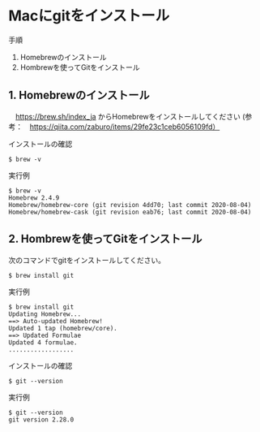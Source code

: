 # Macにgitをインストール

手順
1. Homebrewのインストール
2. Hombrewを使ってGitをインストール

## 1. Homebrewのインストール
　https://brew.sh/index_ja からHomebrewをインストールしてください
  (参考：　https://qiita.com/zaburo/items/29fe23c1ceb6056109fd）

インストールの確認
```
$ brew -v
```
実行例  
```
$ brew -v
Homebrew 2.4.9
Homebrew/homebrew-core (git revision 4dd70; last commit 2020-08-04)
Homebrew/homebrew-cask (git revision eab76; last commit 2020-08-04)
```

## 2. Hombrewを使ってGitをインストール
次のコマンドでgitをインストールしてください。
```
$ brew install git
```
実行例  
```
$ brew install git
Updating Homebrew...
==> Auto-updated Homebrew!
Updated 1 tap (homebrew/core).
==> Updated Formulae
Updated 4 formulae.
..................
```

インストールの確認
```
$ git --version
```
実行例  
```
$ git --version
git version 2.28.0
```
